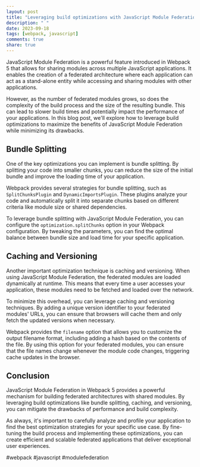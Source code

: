 ```yaml
---
layout: post
title: "Leveraging build optimizations with JavaScript Module Federation in Webpack 5"
description: " "
date: 2023-09-18
tags: [webpack, javascript]
comments: true
share: true
---
```


JavaScript Module Federation is a powerful feature introduced in Webpack 5 that allows for sharing modules across multiple JavaScript applications. It enables the creation of a federated architecture where each application can act as a stand-alone entity while accessing and sharing modules with other applications.

However, as the number of federated modules grows, so does the complexity of the build process and the size of the resulting bundle. This can lead to slower build times and potentially impact the performance of your applications. In this blog post, we'll explore how to leverage build optimizations to maximize the benefits of JavaScript Module Federation while minimizing its drawbacks.

## Bundle Splitting

One of the key optimizations you can implement is bundle splitting. By splitting your code into smaller chunks, you can reduce the size of the initial bundle and improve the loading time of your application.

Webpack provides several strategies for bundle splitting, such as `SplitChunksPlugin` and `DynamicImportsPlugin`. These plugins analyze your code and automatically split it into separate chunks based on different criteria like module size or shared dependencies.

To leverage bundle splitting with JavaScript Module Federation, you can configure the `optimization.splitChunks` option in your Webpack configuration. By tweaking the parameters, you can find the optimal balance between bundle size and load time for your specific application.

## Caching and Versioning

Another important optimization technique is caching and versioning. When using JavaScript Module Federation, the federated modules are loaded dynamically at runtime. This means that every time a user accesses your application, these modules need to be fetched and loaded over the network.

To minimize this overhead, you can leverage caching and versioning techniques. By adding a unique version identifier to your federated modules' URLs, you can ensure that browsers will cache them and only fetch the updated versions when necessary.

Webpack provides the `filename` option that allows you to customize the output filename format, including adding a hash based on the contents of the file. By using this option for your federated modules, you can ensure that the file names change whenever the module code changes, triggering cache updates in the browser.

## Conclusion

JavaScript Module Federation in Webpack 5 provides a powerful mechanism for building federated architectures with shared modules. By leveraging build optimizations like bundle splitting, caching, and versioning, you can mitigate the drawbacks of performance and build complexity.

As always, it's important to carefully analyze and profile your application to find the best optimization strategies for your specific use case. By fine-tuning the build process and implementing these optimizations, you can create efficient and scalable federated applications that deliver exceptional user experiences.

#webpack #javascript #modulefederation
